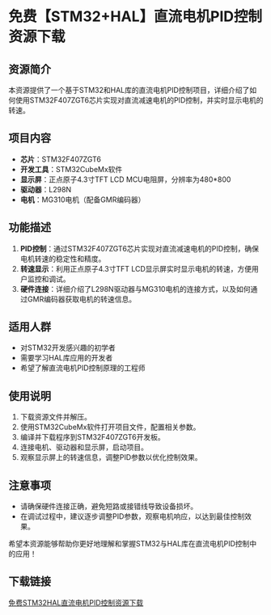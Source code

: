 # 免费【STM32+HAL】直流电机PID控制资源下载

## 资源简介

本资源提供了一个基于STM32和HAL库的直流电机PID控制项目，详细介绍了如何使用STM32F407ZGT6芯片实现对直流减速电机的PID控制，并实时显示电机的转速。

## 项目内容

- **芯片**：STM32F407ZGT6
- **开发工具**：STM32CubeMx软件
- **显示屏**：正点原子4.3寸TFT LCD MCU电阻屏，分辨率为480*800
- **驱动器**：L298N
- **电机**：MG310电机（配备GMR编码器）

## 功能描述

1. **PID控制**：通过STM32F407ZGT6芯片实现对直流减速电机的PID控制，确保电机转速的稳定性和精度。
2. **转速显示**：利用正点原子4.3寸TFT LCD显示屏实时显示电机的转速，方便用户监控和调试。
3. **硬件连接**：详细介绍了L298N驱动器与MG310电机的连接方式，以及如何通过GMR编码器获取电机的转速信息。

## 适用人群

- 对STM32开发感兴趣的初学者
- 需要学习HAL库应用的开发者
- 希望了解直流电机PID控制原理的工程师

## 使用说明

1. 下载资源文件并解压。
2. 使用STM32CubeMx软件打开项目文件，配置相关参数。
3. 编译并下载程序到STM32F407ZGT6开发板。
4. 连接电机、驱动器和显示屏，启动项目。
5. 观察显示屏上的转速信息，调整PID参数以优化控制效果。

## 注意事项

- 请确保硬件连接正确，避免短路或接错线导致设备损坏。
- 在调试过程中，建议逐步调整PID参数，观察电机响应，以达到最佳控制效果。

希望本资源能够帮助你更好地理解和掌握STM32与HAL库在直流电机PID控制中的应用！

## 下载链接

[免费STM32HAL直流电机PID控制资源下载](https://pan.quark.cn/s/1c8f50faf856)